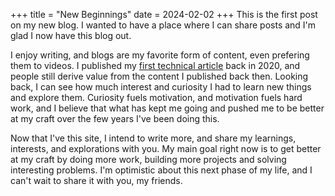  +++
title = "New Beginnings"
date = 2024-02-02
+++
This is the first post on my new blog. I wanted to have a place where I can share posts and I'm glad I now have this blog out.

I enjoy writing, and blogs are my favorite form of content, even prefering them to videos. I published my [first technical article](https://dev.to/kelvinkirima014/how-memory-is-allocated-in-javascript-1l65) back in 2020, and people still derive value from the content I published back then. Looking back, I can see how much interest and curiosity I had to learn new things and explore them. Curiosity fuels motivation, and motivation fuels hard work, and I believe that what has kept me going and pushed me to be better at my craft over the few years I've been doing this. 

Now that I've this site, I intend to write more, and share my learnings, interests, and explorations with you. My main goal right now is to get better at my craft by doing more work, building more projects and solving interesting problems. I'm optimistic about this next phase of my life, and I can't wait to share it with you, my friends.  







